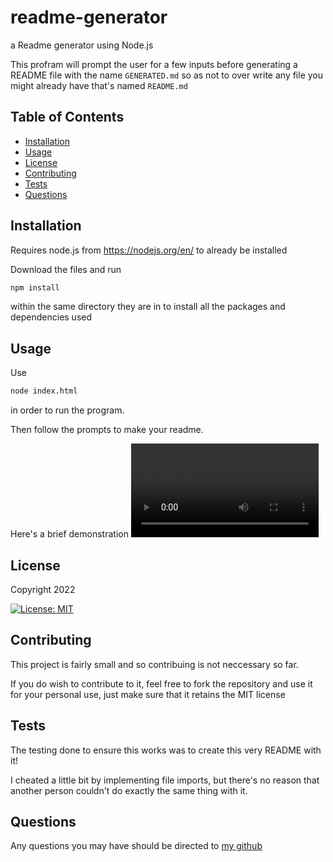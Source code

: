 # readme-generator
a Readme generator using Node.js

This profram will prompt the user for a few inputs before generating a README
file with the name `GENERATED.md` so as not to over write any file you might 
already have that's named `README.md`

## Table of Contents
* [Installation](#Installation)
* [Usage](#Usage)
* [License](#License)
* [Contributing](#Contributing)
* [Tests](#Tests)
* [Questions](#Questions)

## Installation
Requires node.js from https://nodejs.org/en/ to already be installed

Download the files and run 
```bash
npm install
``` 
within the same directory they are in to install all the packages and
dependencies used

## Usage
Use
```bash
node index.html
```
in order to run the program.

Then follow the prompts to make your readme. 

Here's a brief demonstration
![demo](./utils/demo.webm)

## License
Copyright 2022

[![License: MIT](https://img.shields.io/badge/License-MIT-yellow.svg)](https://opensource.org/licenses/MIT)


## Contributing
This project is fairly small and so contribuing is not neccessary so far. 

If you do wish to contribute to it, feel free to fork the repository and use it
for your personal use, just make sure that it retains the MIT license

## Tests
The testing done to ensure this works was to create this very README with it!

I cheated a little bit by implementing file imports, but there's no reason that
another person couldn't do exactly the same thing with it. 

## Questions
Any questions you may have should be directed to <a href="https://github.com/jvbridge">my github</a>
